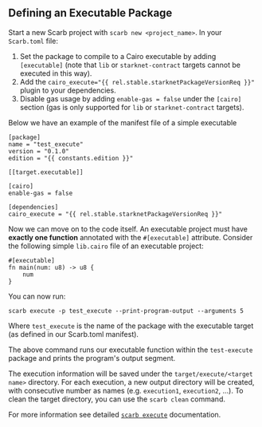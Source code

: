 <script setup>
import { data as rel } from "../../github.data";
import {data as constants} from "../../constants.data";
</script>

## Defining an Executable Package

Start a new Scarb project with `scarb new <project_name>`.
In your `Scarb.toml` file:

1. Set the package to compile to a Cairo executable by adding `[executable]` (note that `lib` or `starknet-contract` targets cannot be executed in this way).
2. Add the `cairo_execute="{{ rel.stable.starknetPackageVersionReq }}"` plugin to your dependencies.
3. Disable gas usage by adding `enable-gas = false` under the `[cairo]` section (gas is only supported for `lib` or `starknet-contract` targets).

Below we have an example of the manifest file of a simple executable

```toml-vue
[package]
name = "test_execute"
version = "0.1.0"
edition = "{{ constants.edition }}"

[[target.executable]]

[cairo]
enable-gas = false

[dependencies]
cairo_execute = "{{ rel.stable.starknetPackageVersionReq }}"
```

Now we can move on to the code itself. An executable project must have **exactly one function** annotated with the `#[executable]` attribute. Consider the following simple `lib.cairo` file of an executable project:

```cairo
#[executable]
fn main(num: u8) -> u8 {
    num
}
```

You can now run:

```shell
scarb execute -p test_execute --print-program-output --arguments 5
```

Where `test_execute` is the name of the package with the executable target (as defined in our Scarb.toml manifest).

The above command runs our executable function within the `test-execute` package and prints the program's output segment.

The execution information will be saved under the `target/execute/<target name>` directory.
For each execution, a new output directory will be created, with consecutive number as names (e.g. `execution1`, `execution2`, ...).
To clean the target directory, you can use the `scarb clean` command.

For more information see detailed [`scarb execute`](../extensions/execute.md) documentation.
